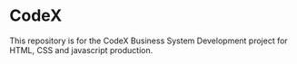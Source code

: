 # CodeX
This repository is for the CodeX Business System Development project for HTML, CSS and javascript production.
